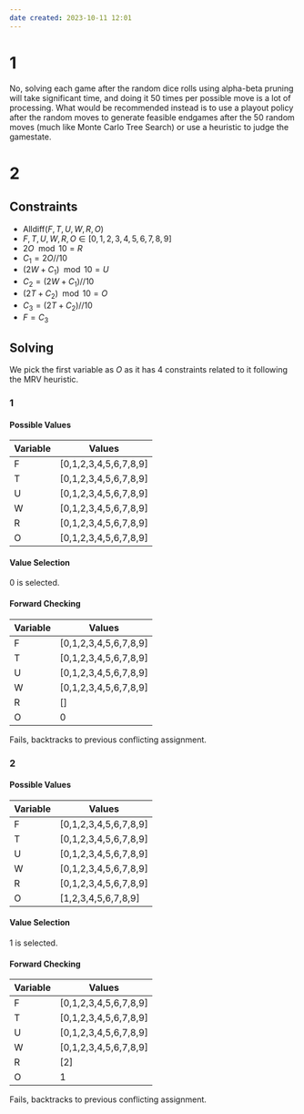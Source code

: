 ```yaml
---
date created: 2023-10-11 12:01
---
```


# 1

No, solving each game after the random dice rolls using alpha-beta pruning will take significant time, and doing it 50 times per possible move is a lot of processing. What would be recommended instead is to use a playout policy after the random moves to generate feasible endgames after the 50 random moves (much like Monte Carlo Tree Search) or use a heuristic to judge the gamestate.

# 2

## Constraints

- $\text{Alldiff}(F, T, U, W, R, O)$
- $F,T,U,W,R,O\in[0,1,2,3,4,5,6,7,8,9]$
- $2O\mod10=R$
- $C_1=2O//10$
- $(2W+C_1)\mod10=U$
- $C_2=(2W+C_1)//10$
- $(2T+C_2)\mod10=O$
- $C_3=(2T+C_2)//10$
- $F=C_3$

## Solving

We pick the first variable as $O$ as it has 4 constraints related to it following the MRV heuristic.

### 1

#### Possible Values

| Variable | Values                |
| -------- | --------------------- |
| F        | [0,1,2,3,4,5,6,7,8,9] |
| T        | [0,1,2,3,4,5,6,7,8,9] |
| U        | [0,1,2,3,4,5,6,7,8,9] |
| W        | [0,1,2,3,4,5,6,7,8,9] |
| R        | [0,1,2,3,4,5,6,7,8,9] |
| O        | [0,1,2,3,4,5,6,7,8,9] | 

#### Value Selection

$0$ is selected.

#### Forward Checking

| Variable | Values                |
| -------- | --------------------- |
| F        | [0,1,2,3,4,5,6,7,8,9] |
| T        | [0,1,2,3,4,5,6,7,8,9] |
| U        | [0,1,2,3,4,5,6,7,8,9] |
| W        | [0,1,2,3,4,5,6,7,8,9] |
| R        | []                    |
| O        | 0                     |

Fails, backtracks to previous conflicting assignment.

### 2

#### Possible Values

| Variable | Values                |
| -------- | --------------------- |
| F        | [0,1,2,3,4,5,6,7,8,9] |
| T        | [0,1,2,3,4,5,6,7,8,9] |
| U        | [0,1,2,3,4,5,6,7,8,9] |
| W        | [0,1,2,3,4,5,6,7,8,9] |
| R        | [0,1,2,3,4,5,6,7,8,9] |
| O        | [1,2,3,4,5,6,7,8,9] | 

#### Value Selection

$1$ is selected.

#### Forward Checking

| Variable | Values                |
| -------- | --------------------- |
| F        | [0,1,2,3,4,5,6,7,8,9] |
| T        | [0,1,2,3,4,5,6,7,8,9] |
| U        | [0,1,2,3,4,5,6,7,8,9] |
| W        | [0,1,2,3,4,5,6,7,8,9] |
| R        | [2]                    |
| O        | 1                     |

Fails, backtracks to previous conflicting assignment.
